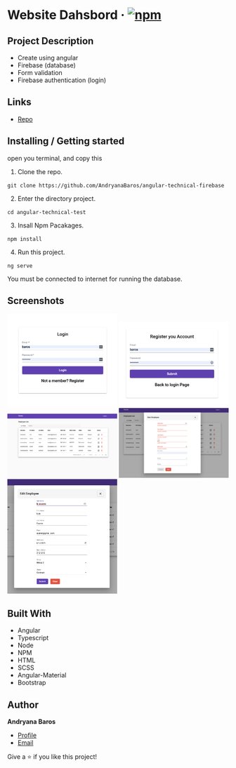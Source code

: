
# Website Dahsbord &middot; [![npm](https://img.shields.io/npm/v/npm.svg?style=flat-square)](https://www.npmjs.com/package/npm/)
## Project Description

- Create using angular
- Firebase (database)
- Form validation
- Firebase authentication (login)

## Links

- [Repo](https://github.com/AndryanaBaros/angular-technical-firebase)


## Installing / Getting started


open you terminal, and copy this

1. Clone the repo.
```shell
git clone https://github.com/AndryanaBaros/angular-technical-firebase
```
2. Enter the directory project.
```shell
cd angular-technical-test
```
3. Insall Npm Pacakages.
```shell
npm install
```
4. Run this project.
```shell
ng serve
```

You must be connected to internet for running the database.

## Screenshots

<img src="src/assets/images/login.png" width="250"> <img src="src/assets/images/register.png" width="250">
<img src="src/assets/images/home.png" width="250">
<img src="src/assets/images/add-employee.png" width="250">
<img src="src/assets/images/edit-employee.png" width="250">


## Built With

- Angular
- Typescript
- Node
- NPM
- HTML
- SCSS
- Angular-Material
- Bootstrap


## Author

**Andryana Baros**

- [Profile](https://github.com/andryanabaros "Andryana Baros")
- [Email](mailto:andry.baros@gmail.com?subject=Hi "Hi!")


Give a ⭐️ if you like this project!
